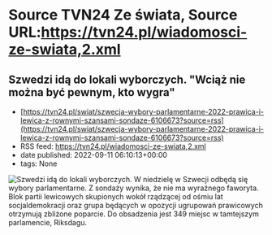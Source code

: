 # Source TVN24 Ze świata, Source URL:https://tvn24.pl/wiadomosci-ze-swiata,2.xml

## Szwedzi idą do lokali wyborczych. "Wciąż nie można być pewnym, kto wygra"
 - [https://tvn24.pl/swiat/szwecja-wybory-parlamentarne-2022-prawica-i-lewica-z-rownymi-szansami-sondaze-6106673?source=rss](https://tvn24.pl/swiat/szwecja-wybory-parlamentarne-2022-prawica-i-lewica-z-rownymi-szansami-sondaze-6106673?source=rss)
 - RSS feed: https://tvn24.pl/wiadomosci-ze-swiata,2.xml
 - date published: 2022-09-11 06:10:13+00:00
 - tags: None

<img alt="Szwedzi idą do lokali wyborczych. " src="https://tvn24.pl/najnowsze/cdn-zdjecie-nymfj7-wybory-w-szwecji-6106678/alternates/LANDSCAPE_1280" />
    W niedzielę w Szwecji odbędą się wybory parlamentarne. Z sondaży wynika, że nie ma wyraźnego faworyta. Blok partii lewicowych skupionych wokół rządzącej od ośmiu lat socjaldemokracji oraz grupa będących w opozycji ugrupowań prawicowych otrzymują zbliżone poparcie. Do obsadzenia jest 349 miejsc w tamtejszym parlamencie, Riksdagu.
